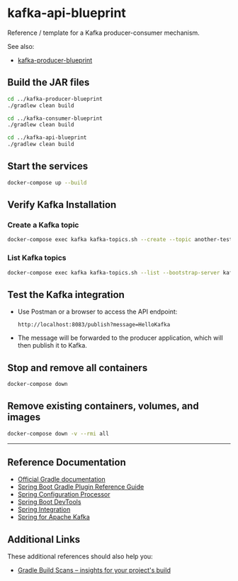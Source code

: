# kafka-api-blueprint

Reference / template for a Kafka producer-consumer mechanism.

See also:

- [kafka-producer-blueprint](https://www.github.com/squidmin/)

## Build the JAR files

```bash
cd ../kafka-producer-blueprint
./gradlew clean build
```

```bash
cd ../kafka-consumer-blueprint
./gradlew clean build
```

```bash
cd ../kafka-api-blueprint
./gradlew clean build
```

## Start the services

```bash
docker-compose up --build
```

## Verify Kafka Installation

### Create a Kafka topic

```bash
docker-compose exec kafka kafka-topics.sh --create --topic another-test-topic --bootstrap-server kafka:9092 --partitions 1 --replication-factor 1
```

### List Kafka topics

```bash
docker-compose exec kafka kafka-topics.sh --list --bootstrap-server kafka:9092
```

## Test the Kafka integration

- Use Postman or a browser to access the API endpoint:

  ```
  http://localhost:8083/publish?message=HelloKafka
  ```
  
- The message will be forwarded to the producer application, which will then publish it to Kafka.

## Stop and remove all containers

```bash
docker-compose down
```

## Remove existing containers, volumes, and images

```bash
docker-compose down -v --rmi all
```

---

## Reference Documentation

* [Official Gradle documentation](https://docs.gradle.org)
* [Spring Boot Gradle Plugin Reference Guide](https://docs.spring.io/spring-boot/docs/3.3.0/gradle-plugin/reference/html/)
* [Spring Configuration Processor](https://docs.spring.io/spring-boot/docs/3.3.0/reference/htmlsingle/index.html#appendix.configuration-metadata.annotation-processor)
* [Spring Boot DevTools](https://docs.spring.io/spring-boot/docs/3.3.0/reference/htmlsingle/index.html#using.devtools)
* [Spring Integration](https://docs.spring.io/spring-boot/docs/3.3.0/reference/htmlsingle/index.html#messaging.spring-integration)
* [Spring for Apache Kafka](https://docs.spring.io/spring-boot/docs/3.3.0/reference/htmlsingle/index.html#messaging.kafka)

## Additional Links

These additional references should also help you:

* [Gradle Build Scans – insights for your project's build](https://scans.gradle.com#gradle)
